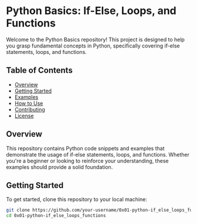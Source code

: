 # Python Basics: If-Else, Loops, and Functions

Welcome to the Python Basics repository! This project is designed to help you grasp fundamental concepts in Python, specifically covering if-else statements, loops, and functions.

## Table of Contents

- [Overview](#overview)
- [Getting Started](#getting-started)
- [Examples](#examples)
- [How to Use](#how-to-use)
- [Contributing](#contributing)
- [License](#license)

## Overview

This repository contains Python code snippets and examples that demonstrate the usage of if-else statements, loops, and functions. Whether you're a beginner or looking to reinforce your understanding, these examples should provide a solid foundation.

## Getting Started

To get started, clone this repository to your local machine:

```bash
git clone https://github.com/your-username/0x01-python-if_else_loops_functions.git
cd 0x01-python-if_else_loops_functions
